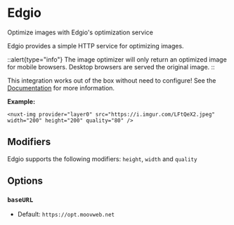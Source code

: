 # Edgio

Optimize images with Edgio's optimization service

Edgio provides a simple HTTP service for optimizing images.

::alert{type="info"}
The image optimizer will only return an optimized image for mobile browsers. Desktop browsers are served the original image.
::

This integration works out of the box without need to configure!  See the [Documentation](https://docs.layer0.co/guides/image_optimization) for more information.

**Example:**

```vue
<nuxt-img provider="layer0" src="https://i.imgur.com/LFtQeX2.jpeg" width="200" height="200" quality="80" />
```

## Modifiers

Edgio supports the following modifiers: `height`, `width` and `quality`

## Options

### `baseURL`

- Default: `https://opt.moovweb.net`
